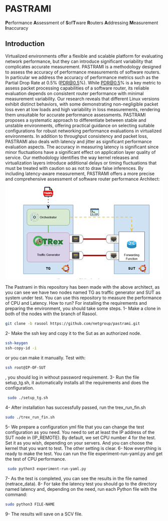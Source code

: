 # PASTRAMI

**P**erformance **A**ssessment of **S**of**T**ware **R**outers **A**ddressing **M**easurement **I**naccuracy

## Introduction

Virtualized environments offer a flexible and scalable platform for evaluating network performance, but they can introduce significant variability that complicates accurate measurement. PASTRAMI is a methodology designed to assess the accuracy of performance measurements of software routers. In particular we address the accuracy of performance metrics such as the Partial Drop Rate at 0.5% (PDR@0.5%). While PDR@0.5% is a key metric to assess packet processing capabilities of a software router, its reliable evaluation depends on consistent router performance with minimal measurement variability. Our research reveals that different Linux versions exhibit distinct behaviors, with some demonstrating non-negligible packet loss even at low loads and high variability in loss measurements, rendering them unsuitable for accurate performance assessments. PASTRAMI proposes a systematic approach to differentiate between stable and unstable environments, offering practical guidance on selecting suitable configurations for robust networking performance evaluations in virtualized environments.
In addition to throughput consistency and packet loss, PASTRAMI also deals with latency and jitter as significant performance evaluation aspects. The accuracy in measuring latency is significant since minor fluctuations have a significant effect on application layer quality of service. Our methodology identifies the way kernel releases and virtualization layers introduce additional delays or timing fluctuations that must be treated with caution so as not to draw false inferences. By including latency-aware measurement, PASTRAMI offers a more precise and comprehensive assessment of software router performance
Architect:
 ![System Architecture](images/architect.png)

The Pastrami in this repository has been made with the above architect, as you can see we have two nodes named TG as traffic generator and SUT as system under test.
You can use this repository to measure the performance of CPU and Latency. 
How to run?
For installing the requirements and preparing the environment, you should take some steps.
1-	Make a clone in both of the nodes with the branch of Rasool.
```bash
git clone -b rasool https://github.com/netgroup/pastrami.git
```


2-	Make the ssh key and copy it to the Sut as an authorized node.
```bash 
ssh-keygen
ssh-copy-id -i
``` 
or you can make it manually.
Test with:
 ```bash
ssh root@IP-OF-SUT
 ```
, you should log in without password requirement.
3-	Run the file  setup_tg.sh, it automatically installs all the requirements and does the configuration.
```bash
 sudo ./setup_tg.sh
```
4-	 After installation has successfully passed, run the trex_run_fin.sh
```bash
sudo ./trex_run_fin.sh
```
5-	We prepare a configuration yml file that you can change the test configuration as you need. You need to set at least the IP address of the SUT node in (IP_REMOTE). By default, we set CPU number 4 for the test.  Set it as you wish, depending on your servers. And you can choose the kernel that you want to test. The other setting is clear.
6-	Now everything is ready to make the test. You can run the file experiment-run-yaml.py and get the test of CPU performance.
```bash
 sudo python3 experiment-run-yaml.py
```
7-	As the test is completed, you can see the results in the file named (netrace_data).
8-	For take the latency test you should go to the directory named latency and, depending on the need, run each Python file with the command:
```bash
sudo python3 FILE-NAME
```
9-	The results will save on a SCV file.


